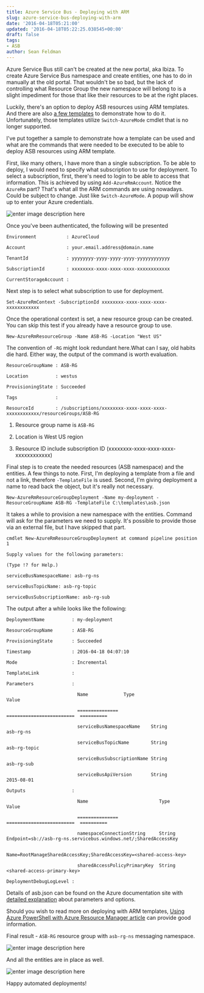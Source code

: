 ```yaml
---
title: Azure Service Bus - Deploying with ARM
slug: azure-service-bus-deploying-with-arm
date: '2016-04-18T05:21:00'
updated: '2016-04-18T05:22:25.038545+00:00'
draft: false
tags:
- ASB
author: Sean Feldman
---
```

Azure Service Bus still can't be created at the new portal, aka Ibiza. To create Azure Service Bus namespace and create entities, one has to do in manually at the old portal.  That wouldn't be so bad, but the lack of controlling what Resource Group the new namespace will belong to is a slight impediment for those that like their resources to be at the right places.

Luckily, there's an option to deploy ASB resources using ARM templates. And there are also [a few templates][1] to demonstrate how to do it. Unfortunately, those templates utilize `Switch-AzureMode` cmdlet that is no longer supported.

I've put together a sample to demonstrate how a template can be used and what are the commands that were needed to be executed to be able to deploy ASB resources using ARM template. 

First, like many others, I have more than a single subscription. To be able to deploy, I would need to specify what subscription to use for deployment. To select a subscription,  first, there's need to login to be able to access that information. This is achieved by using `Add-AzureRmAccount`. Notice the `AzureRm` part? That's what all the ARM commands are using nowadays. Could be subject to change. Just like `Switch-AzureMode`. A popup will show up to enter your Azure credentials.

![enter image description here][2]

Once you've been authenticated, the following will be presented

```
Environment           : AzureCloud
Account               : your.email.address@domain.name
TenantId              : yyyyyyyy-yyyy-yyyy-yyyy-yyyyyyyyyyyy
SubscriptionId        : xxxxxxxx-xxxx-xxxx-xxxx-xxxxxxxxxxxx
CurrentStorageAccount :
```

Next step is to select what subscription to use for deployment.

```
Set-AzureRmContext -SubscriptionId xxxxxxxx-xxxx-xxxx-xxxx-xxxxxxxxxxxx
```

Once the operational context is set, a new resource group can be created. You can skip this test if you already have a resource group to use.

```
New-AzureRmResourceGroup -Name ASB-RG -Location "West US"
```

The convention of `-RG` might look redundant here.What can I say, old habits die hard. Either way, the output of the command is worth evaluation.

```
ResourceGroupName : ASB-RG
Location          : westus
ProvisioningState : Succeeded
Tags              :
ResourceId        : /subscriptions/xxxxxxxx-xxxx-xxxx-xxxx-xxxxxxxxxxxx/resourceGroups/ASB-RG
```

1. Resource group name is `ASB-RG`
1. Location is West US region
1. Resource ID include subscription ID (xxxxxxxx-xxxx-xxxx-xxxx-xxxxxxxxxxxx)

Final step is to create the needed resources (ASB namespace) and the entities. A few things to note. First, I'm deploying a template from a file and not a link, therefore `-TemplateFile` is used. Second, I'm giving deployment a name to read back the object, but it's really not necessary.

```
New-AzureRmResourceGroupDeployment -Name my-deployment -ResourceGroupName ASB-RG -TemplateFile C:\templates\asb.json
```

It takes a while to provision a new namespace with the entities. Command will ask for the parameters we need to supply. It's possible to provide those via an external file, but I have skipped that part.

```
cmdlet New-AzureRmResourceGroupDeployment at command pipeline position 1
Supply values for the following parameters:
(Type !? for Help.)
serviceBusNamespaceName: asb-rg-ns
serviceBusTopicName: asb-rg-topic
serviceBusSubscriptionName: asb-rg-sub
```

The output after a while looks like the following:

```
DeploymentName          : my-deployment
ResourceGroupName       : ASB-RG
ProvisioningState       : Succeeded
Timestamp               : 2016-04-18 04:07:10
Mode                    : Incremental
TemplateLink            :
Parameters              :
                          Name             Type                       Value
                          ===============            =========================  ==========
                          serviceBusNamespaceName    String                     asb-rg-ns
                          serviceBusTopicName        String                     asb-rg-topic
                          serviceBusSubscriptionName String                     asb-rg-sub
                          serviceBusApiVersion       String                     2015-08-01
Outputs                 :
                          Name                          Type                       Value
                          ===============               =========================  ==========
                          namespaceConnectionString     String                     Endpoint=sb://asb-rg-ns.servicebus.windows.net/;SharedAccessKey
                          Name=RootManageSharedAccessKey;SharedAccessKey=<shared-access-key>
                          sharedAccessPolicyPrimaryKey  String                     <shared-access-primary-key>
DeploymentDebugLogLevel :
```

Details of asb.json can be found on the Azure documentation site with [detailed explanation][3] about parameters and options.

Should you wish to read more on deploying with ARM templates, [Using Azure PowerShell with Azure Resource Manager article][4] can provide good information.

Final result - `ASB-RG` resource group with `asb-rg-ns` messaging namespace.

![enter image description here][5]

And all the entities are in place as well.

![enter image description here][6]

Happy automated deployments!

[1]: https://azure.microsoft.com/en-us/documentation/articles/service-bus-arm-namespace-topic/#resources-to-deploy
[2]: https://aspblogs.blob.core.windows.net:443/media/sfeldman/2016/arm-01.png
[3]: https://azure.microsoft.com/en-us/documentation/articles/service-bus-arm-namespace-topic/#resources-to-deploy
[4]: https://azure.microsoft.com/en-us/documentation/articles/powershell-azure-resource-manager/
[5]: https://aspblogs.blob.core.windows.net:443/media/sfeldman/2016/arm-02.png
[6]: https://aspblogs.blob.core.windows.net:443/media/sfeldman/2016/arm-03.png
